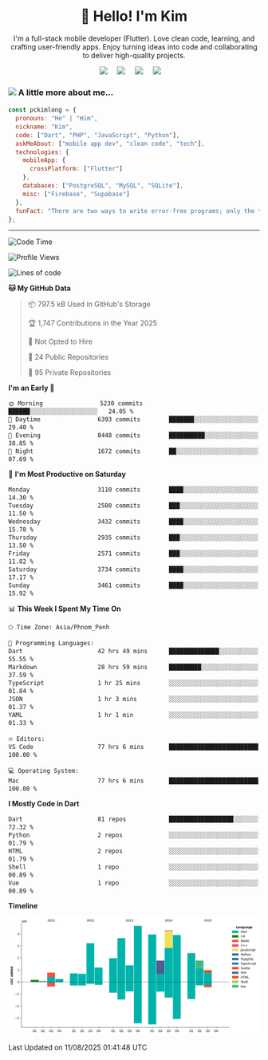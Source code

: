 <h1 align="center">👋 Hello! I'm Kim</h1>

<p align="center">
   I'm a full-stack mobile developer (Flutter). Love clean code, learning, and crafting user-friendly apps. Enjoy turning ideas into code and collaborating to deliver high-quality projects.
</p>

<p align="center">
  <a href="mailto:pochkimlong88@gmail.com"><img src="https://img.shields.io/badge/gmail-%23D14836.svg?&style=for-the-badge&logo=gmail&logoColor=white" /></a>&nbsp;&nbsp;&nbsp;&nbsp;
  <a href="https://t.me/pochkimlong/"><img src="https://img.shields.io/badge/telegram-%230077B5.svg?&style=for-the-badge&logo=telegram&logoColor=white" /></a>&nbsp;&nbsp;&nbsp;&nbsp;
  <a href="https://www.youtube.com/@PochKimlong/"><img src="https://img.shields.io/badge/youtube-%23dc2743.svg?&style=for-the-badge&logo=youtube&logoColor=white" /></a>&nbsp;&nbsp;&nbsp;&nbsp;
  <a href="https://www.tiktok.com/@pckimlong/"><img src="https://img.shields.io/badge/tiktok-%23000000.svg?&style=for-the-badge&logo=tiktok&logoColor=white" /></a>&nbsp;&nbsp;&nbsp;&nbsp;
</p>

### <img src="https://media.giphy.com/media/VgCDAzcKvsR6OM0uWg/giphy.gif" width="50"> A little more about me...  

```javascript
const pckimlong = {
  pronouns: "He" | "Him",
  nickname: "Kim",
  code: ["Dart", "PHP", "JavaScript", "Python"],
  askMeAbout: ["mobile app dev", "clean code", "tech"],
  technologies: {
    mobileApp: {
      crossPlatform: ["Flutter"]
    },
    databases: ["PostgreSQL", "MySQL", "SQLite"],
    misc: ["Firebase", "Supabase"]
  },
  funFact: "There are two ways to write error-free programs; only the third one works."
};
```
---

<!--START_SECTION:waka-->
![Code Time](http://img.shields.io/badge/Code%20Time-1%2C762%20hrs%2035%20mins-blue)

![Profile Views](http://img.shields.io/badge/Profile%20Views-1-blue)

![Lines of code](https://img.shields.io/badge/From%20Hello%20World%20I%27ve%20Written-37.6%20million%20lines%20of%20code-blue)

**🐱 My GitHub Data** 

> 📦 797.5 kB Used in GitHub's Storage 
 > 
> 🏆 1,747 Contributions in the Year 2025
 > 
> 🚫 Not Opted to Hire
 > 
> 📜 24 Public Repositories 
 > 
> 🔑 95 Private Repositories 
 > 
**I'm an Early 🐤** 

```text
🌞 Morning                5230 commits        ██████░░░░░░░░░░░░░░░░░░░   24.05 % 
🌆 Daytime                6393 commits        ███████░░░░░░░░░░░░░░░░░░   29.40 % 
🌃 Evening                8448 commits        ██████████░░░░░░░░░░░░░░░   38.85 % 
🌙 Night                  1672 commits        ██░░░░░░░░░░░░░░░░░░░░░░░   07.69 % 
```
📅 **I'm Most Productive on Saturday** 

```text
Monday                   3110 commits        ████░░░░░░░░░░░░░░░░░░░░░   14.30 % 
Tuesday                  2500 commits        ███░░░░░░░░░░░░░░░░░░░░░░   11.50 % 
Wednesday                3432 commits        ████░░░░░░░░░░░░░░░░░░░░░   15.78 % 
Thursday                 2935 commits        ███░░░░░░░░░░░░░░░░░░░░░░   13.50 % 
Friday                   2571 commits        ███░░░░░░░░░░░░░░░░░░░░░░   11.82 % 
Saturday                 3734 commits        ████░░░░░░░░░░░░░░░░░░░░░   17.17 % 
Sunday                   3461 commits        ████░░░░░░░░░░░░░░░░░░░░░   15.92 % 
```


📊 **This Week I Spent My Time On** 

```text
🕑︎ Time Zone: Asia/Phnom_Penh

💬 Programming Languages: 
Dart                     42 hrs 49 mins      ██████████████░░░░░░░░░░░   55.55 % 
Markdown                 28 hrs 59 mins      █████████░░░░░░░░░░░░░░░░   37.59 % 
TypeScript               1 hr 25 mins        ░░░░░░░░░░░░░░░░░░░░░░░░░   01.84 % 
JSON                     1 hr 3 mins         ░░░░░░░░░░░░░░░░░░░░░░░░░   01.37 % 
YAML                     1 hr 1 min          ░░░░░░░░░░░░░░░░░░░░░░░░░   01.33 % 

🔥 Editors: 
VS Code                  77 hrs 6 mins       █████████████████████████   100.00 % 

💻 Operating System: 
Mac                      77 hrs 6 mins       █████████████████████████   100.00 % 
```

**I Mostly Code in Dart** 

```text
Dart                     81 repos            ██████████████████░░░░░░░   72.32 % 
Python                   2 repos             ░░░░░░░░░░░░░░░░░░░░░░░░░   01.79 % 
HTML                     2 repos             ░░░░░░░░░░░░░░░░░░░░░░░░░   01.79 % 
Shell                    1 repo              ░░░░░░░░░░░░░░░░░░░░░░░░░   00.89 % 
Vue                      1 repo              ░░░░░░░░░░░░░░░░░░░░░░░░░   00.89 % 
```



**Timeline**

![Lines of Code chart](https://raw.githubusercontent.com/pckimlong/pckimlong/main/assets/bar_graph.png)


 Last Updated on 11/08/2025 01:41:48 UTC
<!--END_SECTION:waka-->

<!---
PochKimlong/PochKimlong is a ✨ special ✨ repository because its `README.md` (this file) appears on your GitHub profile.
You can click the Preview link to take a look at your changes.
--->
